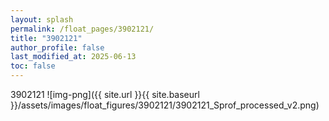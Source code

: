 ```yaml
---
layout: splash
permalink: /float_pages/3902121/
title: "3902121"
author_profile: false
last_modified_at: 2025-06-13
toc: false
---
```

 
3902121
![img-png]({{ site.url }}{{ site.baseurl }}/assets/images/float_figures/3902121/3902121_Sprof_processed_v2.png)